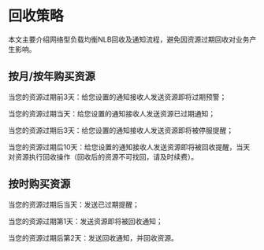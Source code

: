 # 回收策略

本文主要介绍网络型负载均衡NLB回收及通知流程，避免因资源过期回收对业务产生影响。

## 按月/按年购买资源

当您的资源过期前3天：给您设置的通知接收人发送资源即将过期预警；

当您的资源过期当天：给您设置的通知接收人发送资源已过期通知；

当您的资源过期后3天：给您设置的通知接收人发送资源即将被停服提醒；

当您的资源过期后10天：给您设置的通知接收人发送资源即将被回收提醒，当天对资源执行回收操作（回收后的资源不可找回，请及时续费）。

## 按时购买资源

当您的资源过期后当天：发送已过期提醒；

当您的资源过期第1天：发送资源即将被回收通知；

当您的资源过期后第2天：发送回收通知，并回收资源。

